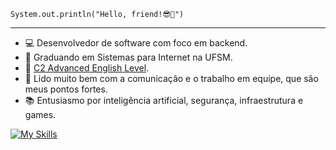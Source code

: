 <code>System.out.println("Hello, friend!😎🤙")</code>
<hr>

* 💻 Desenvolvedor de software com foco em backend.
* 📕 Graduando em Sistemas para Internet na UFSM.
* 💬 [C2 Advanced English Level](https://cert.efset.org/zm4qaT).
* 🤝 Lido muito bem com a comunicação e o trabalho em equipe, que são meus pontos fortes.
* 📚 Entusiasmo por inteligência artificial, segurança, infraestrutura e games.

[![My Skills](https://skillicons.dev/icons?i=java,spring,postgresql,linux,php,react,aws,javascript,typescript,docker,kafka,wordpress)](https://skillicons.dev)


